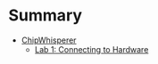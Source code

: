 # Summary

<!-- - [Introduction](introduction/README.md)
    - [Intro 1](introduction/intro1.md)
    - [Intro 2](introduction/intro2.md)
    - [Intro 3](introduction/intro3.md)


- [Introduction2](2/README.md)
    - [Intro 1](2/intro1.md)
    - [Intro 2](2/intro2.md)
    - [Intro 3](2/intro3.md) -->

- [ChipWhisperer](chipwhisperer/Readme.md)
    - [Lab 1: Connecting to Hardware](chipwhisperer/lab1/lab1.md)